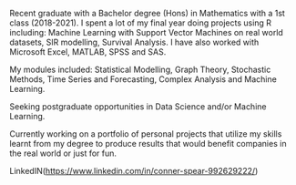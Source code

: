 Recent graduate with a Bachelor degree (Hons) in Mathematics with a 1st class (2018-2021). 
I spent a lot of my final year doing projects using R including: Machine Learning with Support Vector Machines on real world datasets, SIR modelling, Survival Analysis. 
I have also worked with Microsoft Excel, MATLAB, SPSS and SAS.

My modules included: Statistical Modelling, Graph Theory, Stochastic Methods, Time Series and Forecasting, Complex Analysis and Machine Learning.

Seeking postgraduate opportunities in Data Science and/or Machine Learning. 

Currently working on a portfolio of personal projects that utilize my skills learnt from my degree
to produce results that would benefit companies in the real world or just for fun.

LinkedIN(https://www.linkedin.com/in/conner-spear-992629222/)

